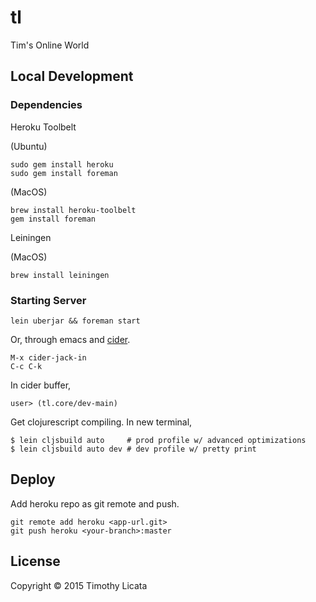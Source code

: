 # tl

Tim's Online World

## Local Development

### Dependencies

Heroku Toolbelt

(Ubuntu)

    sudo gem install heroku
    sudo gem install foreman

(MacOS)

    brew install heroku-toolbelt
    gem install foreman

Leiningen

(MacOS)

    brew install leiningen

### Starting Server

    lein uberjar && foreman start

Or, through emacs and [cider](https://github.com/clojure-emacs/cider).

    M-x cider-jack-in
    C-c C-k

In cider buffer,

    user> (tl.core/dev-main)

Get clojurescript compiling. In new terminal,

    $ lein cljsbuild auto     # prod profile w/ advanced optimizations
    $ lein cljsbuild auto dev # dev profile w/ pretty print

## Deploy

Add heroku repo as git remote and push.

    git remote add heroku <app-url.git>
    git push heroku <your-branch>:master

## License
Copyright &copy; 2015 Timothy Licata
